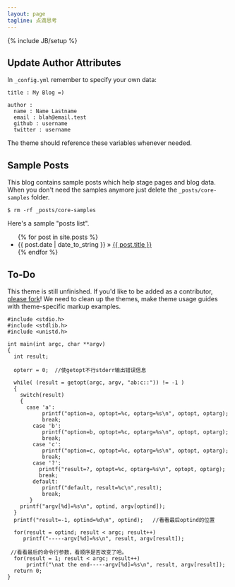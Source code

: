 ```yaml
---
layout: page
tagline: 点滴思考
---
```

{% include JB/setup %}
## Update Author Attributes

In `_config.yml` remember to specify your own data:
    
    title : My Blog =)
    
    author :
      name : Name Lastname
      email : blah@email.test
      github : username
      twitter : username

The theme should reference these variables whenever needed.
    
## Sample Posts

This blog contains sample posts which help stage pages and blog data.
When you don't need the samples anymore just delete the `_posts/core-samples` folder.

    $ rm -rf _posts/core-samples

Here's a sample "posts list".

<ul class="posts">
  {% for post in site.posts %}
    <li><span>{{ post.date | date_to_string }}</span> &raquo; <a href="{{ BASE_PATH }}{{ post.url }}">{{ post.title }}</a></li>
  {% endfor %}
</ul>

## To-Do

This theme is still unfinished. If you'd like to be added as a contributor, [please fork](http://github.com/plusjade/jekyll-bootstrap)!
We need to clean up the themes, make theme usage guides with theme-specific markup examples.

<pre class="prettyprint linenums">
<code>#include &lt;stdio.h&gt;
#include &lt;stdlib.h&gt;
#include &lt;unistd.h&gt;

int main(int argc, char **argv)
{
  int result;

  opterr = 0;  //使getopt不行stderr输出错误信息

  while( (result = getopt(argc, argv, "ab:c::")) != -1 )
  {
    switch(result)
    {
      case 'a':
           printf("option=a, optopt=%c, optarg=%s\n", optopt, optarg);
           break;
        case 'b':
           printf("option=b, optopt=%c, optarg=%s\n", optopt, optarg);
           break;
        case 'c':
           printf("option=c, optopt=%c, optarg=%s\n", optopt, optarg);
           break;
        case '?':
          printf("result=?, optopt=%c, optarg=%s\n", optopt, optarg);
          break;
        default:
           printf("default, result=%c\n",result);
           break;
       }
    printf("argv[%d]=%s\n", optind, argv[optind]);
  }
  printf("result=-1, optind=%d\n", optind);   //看看最后optind的位置

  for(result = optind; result &lt; argc; result++)
     printf("-----argv[%d]=%s\n", result, argv[result]);

 //看看最后的命令行参数，看顺序是否改变了哈。
  for(result = 1; result &lt; argc; result++)
      printf("\nat the end-----argv[%d]=%s\n", result, argv[result]);
  return 0;
}
</code></pre>